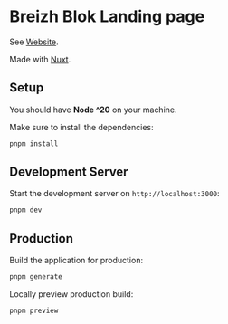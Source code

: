 # Breizh Blok Landing page

See [Website](https://breizh-blok.fr/).

Made with [Nuxt](https://nuxt.com/).

## Setup

You should have **Node ^20** on your machine.

Make sure to install the dependencies:

```bash
pnpm install
```

## Development Server

Start the development server on `http://localhost:3000`:

```bash
pnpm dev
```

## Production

Build the application for production:

```bash
pnpm generate
```

Locally preview production build:

```bash
pnpm preview
```
